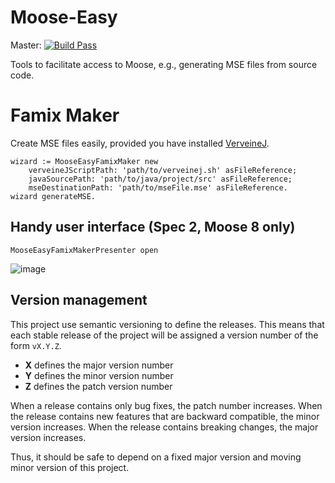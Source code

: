 # Moose-Easy

Master: [![Build Pass](https://travis-ci.org/moosetechnology/Moose-Easy.svg?branch=master)](https://travis-ci.org/moosetechnology/Moose-Easy)

Tools to facilitate access to Moose, e.g., generating MSE files from source code.

# Famix Maker 

Create MSE files easily, provided you have installed [VerveineJ](https://github.com/moosetechnology/VerveineJ).

```Smalltalk
wizard := MooseEasyFamixMaker new
    verveineJScriptPath: 'path/to/verveinej.sh' asFileReference;
    javaSourcePath: 'path/to/java/project/src' asFileReference;
    mseDestinationPath: 'path/to/mseFile.mse' asFileReference.
wizard generateMSE.
```

## Handy user interface (Spec 2, Moose 8 only)

```Smalltalk
MooseEasyFamixMakerPresenter open
```

![image](https://user-images.githubusercontent.com/7606540/61800552-8767d100-ae2d-11e9-8450-b5080326995e.png)

## Version management 

This project use semantic versioning to define the releases. This means that each stable release of the project will be assigned a version number of the form `vX.Y.Z`. 

- **X** defines the major version number
- **Y** defines the minor version number 
- **Z** defines the patch version number

When a release contains only bug fixes, the patch number increases. When the release contains new features that are backward compatible, the minor version increases. When the release contains breaking changes, the major version increases. 

Thus, it should be safe to depend on a fixed major version and moving minor version of this project.
